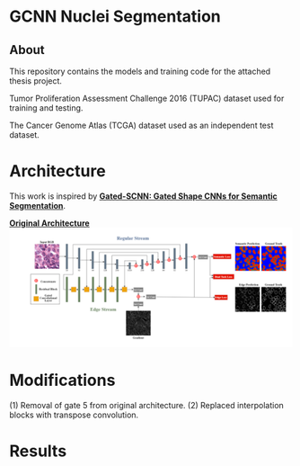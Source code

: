 
# GCNN Nuclei Segmentation
## About 
This repository contains the models and training code for the attached thesis project.

Tumor Proliferation Assessment Challenge 2016 (TUPAC) dataset used for training and testing.

The Cancer Genome Atlas (TCGA) dataset used as an independent test dataset. 
# Architecture 
This work is inspired by [**Gated-SCNN: Gated Shape CNNs for Semantic Segmentation**](https://github.com/nv-tlabs/GSCNN).

[**Original Architecture**](https://openreview.net/pdf?id=fQDGt0RJkMu)
![test](assets/gcnn.png)
# Modifications
(1) Removal of gate 5 from original architecture.
(2) Replaced interpolation blocks with transpose convolution.

# Results

